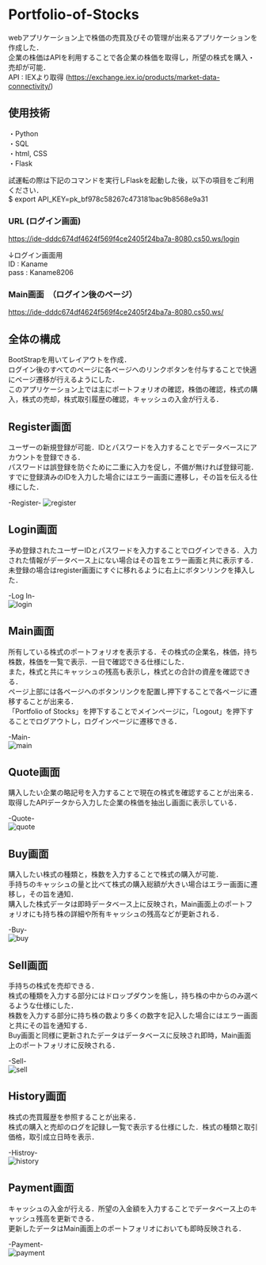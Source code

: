 # Portfolio-of-Stocks
webアプリケーション上で株価の売買及びその管理が出来るアプリケーションを作成した．  
企業の株価はAPIを利用することで各企業の株価を取得し，所望の株式を購入・売却が可能．  
API : IEXより取得 (https://exchange.iex.io/products/market-data-connectivity/)  

## 使用技術  
・Python  
・SQL  
・html, CSS  
・Flask  

試運転の際は下記のコマンドを実行しFlaskを起動した後，以下の項目をご利用ください．  
$ export API_KEY=pk_bf978c58267c473181bac9b8568e9a31  

### URL  (ログイン画面)
https://ide-dddc674df4624f569f4ce2405f24ba7a-8080.cs50.ws/login

↓ログイン画面用  
ID : Kaname  
pass : Kaname8206  
  
### Main画面　（ログイン後のページ）  
https://ide-dddc674df4624f569f4ce2405f24ba7a-8080.cs50.ws/



## 全体の構成  
BootStrapを用いてレイアウトを作成．  
ログイン後のすべてのページに各ページへのリンクボタンを付与することで快適にページ遷移が行えるようにした．  
このアプリケーション上では主にポートフォリオの確認，株価の確認，株式の購入，株式の売却，株式取引履歴の確認，キャッシュの入金が行える．


## Register画面
ユーザーの新規登録が可能．IDとパスワードを入力することでデータベースにアカウントを登録できる．  
パスワードは誤登録を防ぐために二重に入力を促し，不備が無ければ登録可能．  
すでに登録済みのIDを入力した場合にはエラー画面に遷移し，その旨を伝える仕様にした．

-Register-
![register](https://user-images.githubusercontent.com/77096897/151731857-47053610-17db-4c86-b6fb-e63ba1638a54.png)


## Login画面  
予め登録されたユーザーIDとパスワードを入力することでログインできる．入力された情報がデータベース上にない場合はその旨をエラー画面と共に表示する．  
未登録の場合はregister画面にすぐに移れるように右上にボタンリンクを挿入した．  

-Log In-  
![login](https://user-images.githubusercontent.com/77096897/151732126-e7f4f2d7-334c-4728-83c4-5961bd1f31ed.png)


## Main画面  
所有している株式のポートフォリオを表示する．その株式の企業名，株価，持ち株数，株価を一覧で表示．一目で確認できる仕様にした．  
また，株式と共にキャッシュの残高も表示し，株式との合計の資産を確認できる．  
ページ上部には各ページへのボタンリンクを配置し押下することで各ページに遷移することが出来る．  
「Portfolio of Stocks」を押下することでメインページに，「Logout」を押下することでログアウトし，ログインページに遷移できる．  

-Main-  
![main](https://user-images.githubusercontent.com/77096897/151733138-fb3c45bd-122e-4555-a01a-0fdfa82b4822.png)


## Quote画面  
購入したい企業の略記号を入力することで現在の株式を確認することが出来る．  
取得したAPIデータから入力した企業の株価を抽出し画面に表示している．  

-Quote-  
![quote](https://user-images.githubusercontent.com/77096897/151733845-861a6732-0c0b-49ef-9216-e5d09038fd5c.png)


## Buy画面  
購入したい株式の種類と，株数を入力することで株式の購入が可能．  
手持ちのキャッシュの量と比べて株式の購入総額が大きい場合はエラー画面に遷移し，その旨を通知．  
購入した株式データは即時データベース上に反映され，Main画面上のポートフォリオにも持ち株の詳細や所有キャッシュの残高などが更新される．  

-Buy-  
![buy](https://user-images.githubusercontent.com/77096897/151734161-569b516e-06a7-4c83-a67a-2f6a1aed3d8f.png)  


## Sell画面  
手持ちの株式を売却できる．  
株式の種類を入力する部分にはドロップダウンを施し，持ち株の中からのみ選べるような仕様にした．  
株数を入力する部分に持ち株の数より多くの数字を記入した場合にはエラー画面と共にその旨を通知する．  
Buy画面と同様に更新されたデータはデータベースに反映され即時，Main画面上のポートフォリオに反映される．  

-Sell-  
![sell](https://user-images.githubusercontent.com/77096897/151734374-af924106-b1d2-479b-bbe1-7bffc1e358ca.png)  


## History画面  
株式の売買履歴を参照することが出来る．  
株式の購入と売却のログを記録し一覧で表示する仕様にした．株式の種類と取引価格，取引成立日時を表示．  

-Histroy-  
![history](https://user-images.githubusercontent.com/77096897/151734926-4b4a7aeb-3f50-45c3-b9b6-62330e414c5f.png)  


## Payment画面  
キャッシュの入金が行える．所望の入金額を入力することでデータベース上のキャッシュ残高を更新できる．  
更新したデータはMain画面上のポートフォリオにおいても即時反映される．  

-Payment-  
![payment](https://user-images.githubusercontent.com/77096897/151735095-a7eb13ba-0267-4310-8221-6fe57e11841d.png)
